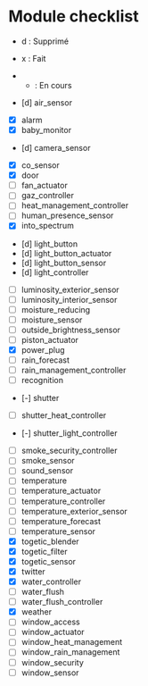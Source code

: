 Module checklist
===============

- d : Supprimé
- x : Fait
- - : En cours

- [d] air_sensor
- [x] alarm
- [x] baby_monitor
- [d] camera_sensor
- [x] co_sensor
- [x] door
- [ ] fan_actuator
- [ ] gaz_controller
- [ ] heat_management_controller
- [ ] human_presence_sensor
- [x] into_spectrum
- [d] light_button
- [d] light_button_actuator
- [d] light_button_sensor
- [d] light_controller
- [ ] luminosity_exterior_sensor
- [ ] luminosity_interior_sensor
- [ ] moisture_reducing
- [ ] moisture_sensor
- [ ] outside_brightness_sensor
- [ ] piston_actuator
- [x] power_plug
- [ ] rain_forecast
- [ ] rain_management_controller
- [ ] recognition
- [-] shutter
- [ ] shutter_heat_controller
- [-] shutter_light_controller
- [ ] smoke_security_controller
- [ ] smoke_sensor
- [ ] sound_sensor
- [ ] temperature
- [ ] temperature_actuator
- [ ] temperature_controller
- [ ] temperature_exterior_sensor
- [ ] temperature_forecast
- [ ] temperature_sensor
- [x] togetic_blender
- [x] togetic_filter
- [x] togetic_sensor
- [x] twitter
- [x] water_controller
- [ ] water_flush
- [ ] water_flush_controller
- [x] weather
- [ ] window_access
- [ ] window_actuator
- [ ] window_heat_management
- [ ] window_rain_management
- [ ] window_security
- [ ] window_sensor
